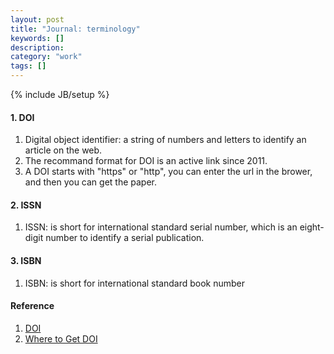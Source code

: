```yaml
---
layout: post
title: "Journal: terminology"
keywords: []
description: 
category: "work"
tags: []
---
```

{% include JB/setup %}


#### 1. DOI
1. Digital object identifier: a string of numbers and letters to identify an article on the web.  
2. The recommand format for DOI is an active link since 2011.
3. A DOI starts with "https" or "http", you can enter the url in the brower, and then you can get the paper.


#### 2. ISSN
1. ISSN: is short for international standard serial number, which is an eight-digit number to identify a serial publication.
#### 3. ISBN
1. ISBN: is short for international standard book number

#### Reference
1. [DOI](https://library.uic.edu/help/article/1966/what-is-a-doi-and-how-do-i-use-them-in-citations#:~:text=A%20DOI%2C%20or%20Digital%20Object,a%20document%20from%20your%20citation.)
2. [Where to Get DOI](https://www.crossref.org/)


